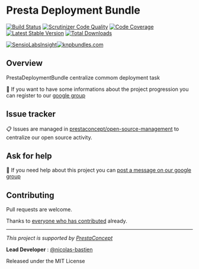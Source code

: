 Presta Deployment Bundle
========================

[![Build Status](https://secure.travis-ci.org/prestaconcept/PrestaDeploymentBundle.png?branch=master)](http://travis-ci.org/prestaconcept/PrestaDeploymentBundle)
[![Scrutinizer Code Quality](https://scrutinizer-ci.com/g/prestaconcept/PrestaDeploymentBundle/badges/quality-score.png?b=master)](https://scrutinizer-ci.com/g/prestaconcept/PrestaDeploymentBundle/?branch=master)
[![Code Coverage](https://scrutinizer-ci.com/g/prestaconcept/PrestaDeploymentBundle/badges/coverage.png?b=master)](https://scrutinizer-ci.com/g/prestaconcept/PrestaDeploymentBundle/?branch=master)
[![Latest Stable Version](https://poser.pugx.org/presta/deployment-bundle/v/stable.png)](https://packagist.org/packages/presta/deployment-bundle)
[![Total Downloads](https://poser.pugx.org/presta/deployment-bundle/downloads.png)](https://packagist.org/packages/presta/deployment-bundle)

[![SensioLabsInsight](https://insight.sensiolabs.com/projects/42fe370d-df1d-494a-8e0a-35bc1f60040d/big.png)](https://insight.sensiolabs.com/projects/42fe370d-df1d-494a-8e0a-35bc1f60040d)[![knpbundles.com](http://knpbundles.com/prestaconcept/PrestaDeploymentBundle/badge)](http://knpbundles.com/prestaconcept/PrestaDeploymentBundle)

## Overview ##

PrestaDeploymentBundle centralize commom deployment task

:speech_balloon: If you want to have some informations about the project progression you can register to our [google group][3]

## Issue tracker ##

:clipboard: Issues are managed in [prestaconcept/open-source-management](https://github.com/prestaconcept/open-source-management)
to centralize our open source activity.

## Ask for help ##

:speech_balloon: If you need help about this project you can [post a message on our google group][3]

## Contributing

Pull requests are welcome.

Thanks to
[everyone who has contributed](https://github.com/prestaconcept/PrestaDeploymentBundle/graphs/contributors) already.

---

*This project is supported by [PrestaConcept](http://www.prestaconcept.net)*

**Lead Developer** : [@nicolas-bastien](https://github.com/nicolas-bastien)

Released under the MIT License

[3]: https://groups.google.com/forum/?hl=fr&fromgroups#!forum/prestacms-devs
